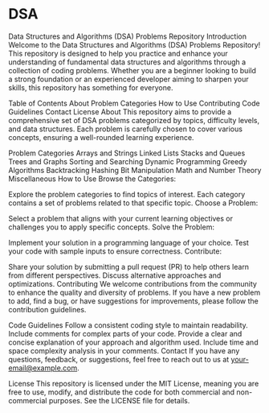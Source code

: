 # DSA
Data Structures and Algorithms (DSA) Problems Repository
Introduction
Welcome to the Data Structures and Algorithms (DSA) Problems Repository! This repository is designed to help you practice and enhance your understanding of fundamental data structures and algorithms through a collection of coding problems. Whether you are a beginner looking to build a strong foundation or an experienced developer aiming to sharpen your skills, this repository has something for everyone.

Table of Contents
About
Problem Categories
How to Use
Contributing
Code Guidelines
Contact
License
About
This repository aims to provide a comprehensive set of DSA problems categorized by topics, difficulty levels, and data structures. Each problem is carefully chosen to cover various concepts, ensuring a well-rounded learning experience.

Problem Categories
Arrays and Strings
Linked Lists
Stacks and Queues
Trees and Graphs
Sorting and Searching
Dynamic Programming
Greedy Algorithms
Backtracking
Hashing
Bit Manipulation
Math and Number Theory
Miscellaneous
How to Use
Browse the Categories:

Explore the problem categories to find topics of interest.
Each category contains a set of problems related to that specific topic.
Choose a Problem:

Select a problem that aligns with your current learning objectives or challenges you to apply specific concepts.
Solve the Problem:

Implement your solution in a programming language of your choice.
Test your code with sample inputs to ensure correctness.
Contribute:

Share your solution by submitting a pull request (PR) to help others learn from different perspectives.
Discuss alternative approaches and optimizations.
Contributing
We welcome contributions from the community to enhance the quality and diversity of problems. If you have a new problem to add, find a bug, or have suggestions for improvements, please follow the contribution guidelines.

Code Guidelines
Follow a consistent coding style to maintain readability.
Include comments for complex parts of your code.
Provide a clear and concise explanation of your approach and algorithm used.
Include time and space complexity analysis in your comments.
Contact
If you have any questions, feedback, or suggestions, feel free to reach out to us at your-email@example.com.

License
This repository is licensed under the MIT License, meaning you are free to use, modify, and distribute the code for both commercial and non-commercial purposes. See the LICENSE file for details.
